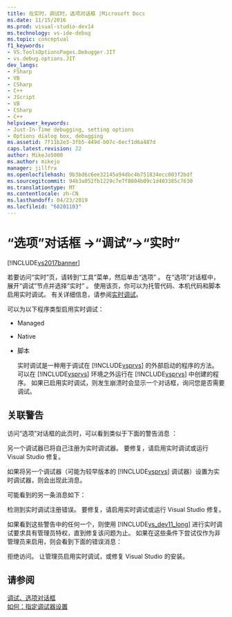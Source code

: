 ```yaml
---
title: 在实时，调试时，选项对话框 |Microsoft Docs
ms.date: 11/15/2016
ms.prod: visual-studio-dev14
ms.technology: vs-ide-debug
ms.topic: conceptual
f1_keywords:
- VS.ToolsOptionsPages.Debugger.JIT
- vs.debug.options.JIT
dev_langs:
- FSharp
- VB
- CSharp
- C++
- JScript
- VB
- CSharp
- C++
helpviewer_keywords:
- Just-In-Time debugging, setting options
- Options dialog box, debugging
ms.assetid: 7f11b2e3-3fb5-449d-b07c-6ecf1d6a487d
caps.latest.revision: 22
author: MikeJo5000
ms.author: mikejo
manager: jillfra
ms.openlocfilehash: 9b3bd6c6ee32145a94dbc4b751834ecc003f2bdf
ms.sourcegitcommit: 94b3a052fb1229c7e7f8804b09c1d403385c7630
ms.translationtype: MT
ms.contentlocale: zh-CN
ms.lasthandoff: 04/23/2019
ms.locfileid: "68201103"
---
```

# <a name="just-in-time-debugging-options-dialog-box"></a>“选项”对话框 ->“调试”->“实时”
[!INCLUDE[vs2017banner](../includes/vs2017banner.md)]

若要访问“实时”页，请转到“工具”菜单，然后单击“选项”    。 在“选项”对话框中，展开“调试”节点并选择“实时”    。 使用该页，你可以为托管代码、本机代码和脚本启用实时调试。 有关详细信息，请参阅[实时调试](../debugger/just-in-time-debugging-in-visual-studio.md)。  
  
 可以为以下程序类型启用实时调试：  
  
- Managed  
  
- Native  
  
- 脚本  
  
  实时调试是一种用于调试在 [!INCLUDE[vsprvs](../includes/vsprvs-md.md)] 的外部启动的程序的方法。 可以在 [!INCLUDE[vsprvs](../includes/vsprvs-md.md)] 环境之外运行在 [!INCLUDE[vsprvs](../includes/vsprvs-md.md)] 中创建的程序。 如果已启用实时调试，则发生崩溃时会显示一个对话框，询问您是否需要调试。  
  
## <a name="associated-warnings"></a>关联警告  
 访问“选项”对话框的此页时，可以看到类似于下面的警告消息  ：  
  
 另一个调试器已将自己注册为实时调试器。  要修复，请启用实时调试或运行 Visual Studio 修复。  
  
 如果将另一个调试器（可能为较早版本的 [!INCLUDE[vsprvs](../includes/vsprvs-md.md)] 调试器）设置为实时调试器，则会出现此消息。  
  
 可能看到的另一条消息如下：  
  
 检测到实时调试注册错误。  要修复，请启用实时调试或运行 Visual Studio 修复。  
  
 如果看到这些警告中的任何一个，则使用 [!INCLUDE[vs_dev11_long](../includes/vs-dev11-long-md.md)] 进行实时调试要求具有管理员特权，直到修复该问题为止。 如果在这些条件下尝试仅作为非管理员来启用，则会看到下面的错误消息：  
  
 拒绝访问。  让管理员启用实时调试，或修复 Visual Studio 的安装。  
  
## <a name="see-also"></a>请参阅  
 [调试、选项对话框](../debugger/debugging-options-dialog-box.md)   
 [如何：指定调试器设置](../debugger/how-to-specify-debugger-settings.md)
